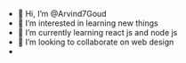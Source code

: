 - 👋 Hi, I’m @Arvind7Goud 
- 👀 I’m interested in learning new things
- 🌱 I’m currently learning  react js and node js
- 💞️ I’m looking to collaborate on web design
- 

<!---
Arvind7Goud/Arvind7Goud is a ✨ special ✨ repository because its `README.md` (this file) appears on your GitHub profile.
You can click the Preview link to take a look at your changes.
--->

